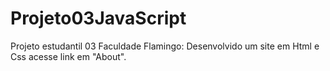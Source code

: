 # Projeto03JavaScript
Projeto estudantil 03 Faculdade Flamingo: Desenvolvido um site em Html e Css acesse link em "About".
